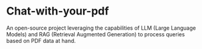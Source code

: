 # Chat-with-your-pdf
An open-source project leveraging the capabilities of LLM (Large Language Models) and RAG (Retrieval Augmented Generation) to process queries based on PDF data at hand.
